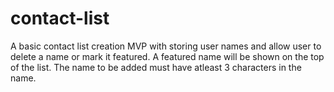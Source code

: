 # contact-list
A basic contact list creation MVP with storing user names and allow user to delete a name or mark it featured. A featured name will be shown on the top of the list.
The name to be added must have atleast 3 characters in the name.
